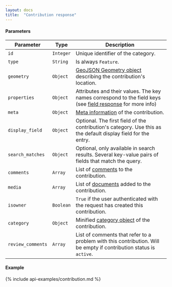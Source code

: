 ```yaml
---
layout: docs
title:  "Contribution response"
---
```


#### Parameters
Parameter           | Type        | Description
--------------------|-------------|---------------------------------------------------------------------------------------
`id`                | `Integer`   | Unique identifier of the category.
`type`              | `String`    | Is always `Feature`.
`geometry`          | `Object`    | [GeoJSON Geometry object](http://geojson.org/geojson-spec.html#geometry-objects) describing the contribution's location.
`properties`        | `Object`    | Attributes and their values. The key names correspond to the field keys (see [field response](field-response.html) for more info)
`meta`              | `Object`    | [Meta information](contribution-meta.html) of the contribution.
`display_field`     | `Object`    | Optional. The first field of the contribution's category. Use this as the default display field for the entry.
`search_matches`    | `Object`    | Optional, only available in search results. Several key-value pairs of fields that match the query.
`comments`          | `Array`     | List of [comments](comment-response.html) to the contribution.
`media   `          | `Array`     | List of [documents](document-response.html) added to the contribution.
`isowner`           | `Boolean`   | `True` if the user authenticated with the request has created this contribution.
`category`          | `Object`    | Minified [category object](category-response.html) of the contribution.
`review_comments`   | `Array`     | List of comments that refer to a problem with this contribution. Will be empty if contribution status is `active`.

#### Example

{% include api-examples/contribution.md %}
